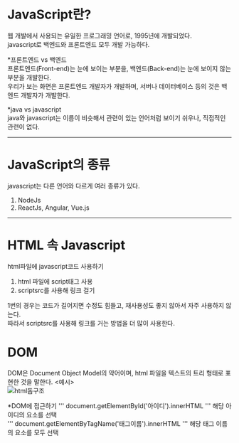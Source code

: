JavaScript란?
=============   
웹 개발에서 사용되는 유일한 프로그래밍 언어로, 1995년에 개발되었다.   
javascript로 백엔드와 프론트엔드 모두 개발 가능하다.   

*프론트엔드 vs 백엔드   
프론트엔드(Front-end)는 눈에 보이는 부분을, 백엔드(Back-end)는 눈에 보이지 않는 부분을 개발한다.   
우리가 보는 화면은 프론트엔드 개발자가 개발하며, 서버나 데이터베이스 등의 것은 백엔드 개발자가 개발한다.   

*java vs javascript   
java와 javascript는 이름이 비슷해서 관련이 있는 언어처럼 보이기 쉬우나, 직접적인 관련이 없다.   

***

JavaScript의 종류   
============
javascript는 다른 언어와 다르게 여러 종류가 있다.   
1. NodeJs   
2. ReactJs, Angular, Vue.js   

***

HTML 속 Javascript
============
html파일에 javascript코드 사용하기
1. html 파일에 script태그 사용
2. scriptsrc를 사용해 링크 걸기

1번의 경우는 코드가 길어지면 수정도 힘들고, 재사용성도 좋지 않아서 자주 사용하지 않는다.   
따라서 scriptsrc를 사용해 링크를 거는 방법을 더 많이 사용한다.


DOM
============
DOM은 Document Object Model의 약어이며, html 파일을 텍스트의 트리 형태로 표현한 것을 말한다.   <예시>   
![html돔구조](https://user-images.githubusercontent.com/76941500/149151255-2271c26f-17fd-4876-a1b5-b5f83b2cee33.jpg)

*DOM에 접근하기
'''
document.getElementById('아이디').innerHTML
'''
해당 아이디의 요소를 선택   
'''
document.getElementByTagName('태그이름').innerHTML
'''
해당 태그 이름의 요소를 모두 선택   
